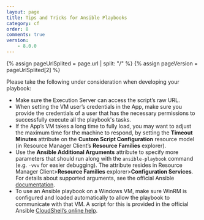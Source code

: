 ```yaml
---
layout: page
title: Tips and Tricks for Ansible Playbooks
category: cf
order: 8
comments: true
version:
    - 8.0.0
---
```


{% assign pageUrlSplited = page.url | split: "/" %}
{% assign pageVersion = pageUrlSplited[2] %}

Please take the following under consideration when developing your playbook:

* Make sure the Execution Server can access the script’s raw URL.
* When setting the VM user’s credentials in the App, make sure you provide the credentials of a user that has the necessary permissions to successfully execute all the playbook's tasks.
* If the App’s VM takes a long time to fully load, you may want to adjust the maximum time for the machine to respond, by setting the **Timeout Minutes** attribute on the **Custom Script Configuration** resource model (in Resource Manager Client’s **Resource Families** explorer).
* Use the **Ansible Additional Arguments** attribute to specify more parameters that should run along with the `ansible-playbook` command (e.g. `-vvv` for easier debugging). The attribute resides in Resource Manager Client>**Resource Families** explorer>**Configuration Services**. For details about supported arguments, see the official Ansible <a href="https://docs.ansible.com/ansible/2.4/ansible-playbook.html" target="_blank">documentation</a>.
* To use an Ansible playbook on a Windows VM, make sure WinRM is configured and loaded automatically to allow the playbook to communicate with that VM. A script for this is provided in the official Ansible <a href="http://help.quali.com/Online%20Help/8.0/Portal/Content/Admn/Cnfg-WinRM-for-Ansible.htm" target="_blank">CloudShell’s online help</a>.